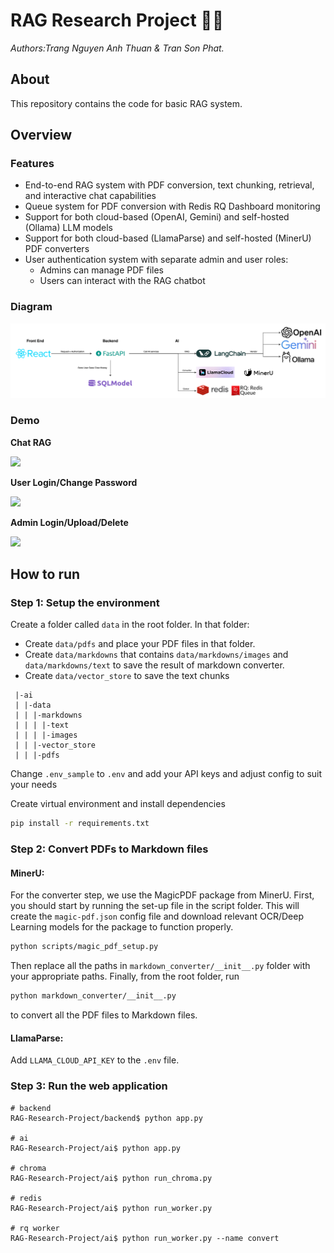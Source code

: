 # RAG Research Project 📑🤖
*Authors:Trang Nguyen Anh Thuan & Tran Son Phat.*

## About

This repository contains the code for basic RAG system.

## Overview

### Features
- End-to-end RAG system with PDF conversion, text chunking, retrieval, and interactive chat capabilities
- Queue system for PDF conversion with Redis RQ Dashboard monitoring
- Support for both cloud-based (OpenAI, Gemini) and self-hosted (Ollama) LLM models
- Support for both cloud-based (LlamaParse) and self-hosted (MinerU) PDF converters
- User authentication system with separate admin and user roles:
  - Admins can manage PDF files
  - Users can interact with the RAG chatbot

### Diagram
![Diagram](assets/RAG.png)

### Demo

**Chat RAG**


![](https://github.com/user-attachments/assets/1854c2cd-c2dd-4fcb-89b4-1992373e7cde)


**User Login/Change Password**


![](https://github.com/user-attachments/assets/3a81d249-ca20-4a47-ab68-15a29e88ab16)


**Admin Login/Upload/Delete**


![](https://github.com/user-attachments/assets/de00a8e8-8af1-4ec1-aa6e-f28c52954aff)


## How to run

### Step 1: Setup the environment

Create a folder called ```data``` in the root folder. In that folder:
- Create ```data/pdfs``` and place your PDF files in that folder.
- Create ```data/markdowns``` that contains ```data/markdowns/images``` and ```data/markdowns/text``` to save the result
of markdown converter.
- Create ```data/vector_store``` to save the text chunks

```
 |-ai
 | |-data
 | | |-markdowns
 | | | |-text
 | | | |-images
 | | |-vector_store
 | | |-pdfs
```

Change ```.env_sample``` to ```.env``` and add your API keys and adjust config to suit your needs

Create virtual environment and install dependencies 
```bash
pip install -r requirements.txt
```

### Step 2: Convert PDFs to Markdown files

#### MinerU:
For the converter step, we use the MagicPDF package from MinerU. First, you should start by running the set-up file in
the script folder. This will create the ```magic-pdf.json``` config file and download relevant OCR/Deep Learning models
for the package to function properly.

```bash
python scripts/magic_pdf_setup.py
```

Then replace all the paths in ```markdown_converter/__init__.py``` folder with your appropriate paths.
Finally, from the root folder, run
```bash
python markdown_converter/__init__.py
```
to convert all the PDF files to Markdown files.

#### LlamaParse:
Add ```LLAMA_CLOUD_API_KEY``` to the ```.env``` file.

### Step 3: Run the web application
```
# backend
RAG-Research-Project/backend$ python app.py

# ai
RAG-Research-Project/ai$ python app.py

# chroma 
RAG-Research-Project/ai$ python run_chroma.py

# redis 
RAG-Research-Project/ai$ python run_worker.py

# rq worker
RAG-Research-Project/ai$ python run_worker.py --name convert
```
